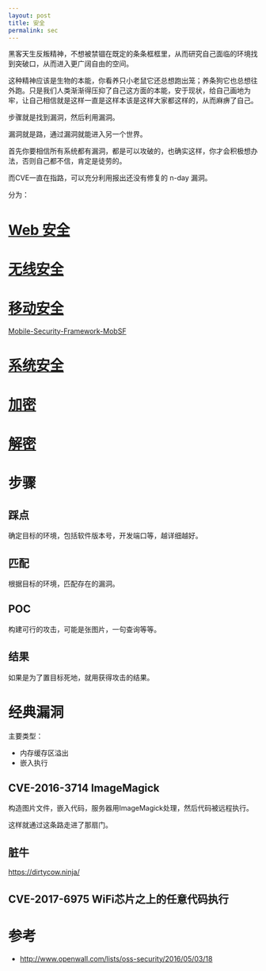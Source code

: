 ```yaml
---
layout: post
title: 安全
permalink: sec
---
```

黑客天生反叛精神，不想被禁锢在既定的条条框框里，从而研究自己面临的环境找到突破口，从而进入更广阔自由的空间。

这种精神应该是生物的本能，你看养只小老鼠它还总想跑出笼；养条狗它也总想往外跑。只是我们人类渐渐得压抑了自己这方面的本能，安于现状，给自己画地为牢，让自己相信就是这样一直是这样本该是这样大家都这样的，从而麻痹了自己。

步骤就是找到漏洞，然后利用漏洞。

漏洞就是路，通过漏洞就能进入另一个世界。

首先你要相信所有系统都有漏洞，都是可以攻破的，也确实这样，你才会积极想办法，否则自己都不信，肯定是徒劳的。

而CVE一直在指路，可以充分利用报出还没有修复的 n-day 漏洞。

分为：

# [Web 安全]()
# [无线安全]()
# [移动安全]()
[Mobile-Security-Framework-MobSF](https://github.com/MobSF/Mobile-Security-Framework-MobSF)
# [系统安全]()
# [加密]()
# [解密]()

# 步骤

## 踩点
确定目标的环境，包括软件版本号，开发端口等，越详细越好。

## 匹配
根据目标的环境，匹配存在的漏洞。

## POC
构建可行的攻击，可能是张图片，一句查询等等。

## 结果
如果是为了置目标死地，就用获得攻击的结果。

# 经典漏洞

主要类型：

- 内存缓存区溢出
- 嵌入执行

## CVE-2016-3714 ImageMagick
构造图片文件，嵌入代码，服务器用ImageMagick处理，然后代码被远程执行。

这样就通过这条路走进了那扇门。


## 脏牛
https://dirtycow.ninja/

## CVE-2017-6975 WiFi芯片之上的任意代码执行



# 参考
* http://www.openwall.com/lists/oss-security/2016/05/03/18
